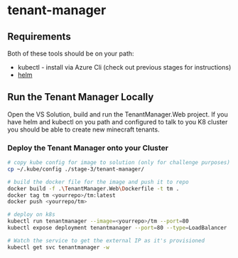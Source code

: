 # tenant-manager

## Requirements
Both of these tools should be on your path:

* kubectl - install via Azure Cli (check out previous stages for instructions)
* [helm](https://docs.helm.sh/using_helm/#installing-helm)

## Run the Tenant Manager Locally
Open the VS Solution, build and run the TenantManager.Web project.  If you have helm and kubectl on you path and configured to talk to you K8 cluster you should be able to create new minecraft tenants.

### Deploy the Tenant Manager onto your Cluster
```bash
# copy kube config for image to solution (only for challenge purposes)
cp ~/.kube/config ./stage-3/tenant-manager/

# build the docker file for the image and push it to repo
docker build -f .\TenantManager.Web\Dockerfile -t tm .
docker tag tm <yourrepo>/tm:latest
docker push <yourrepo/tm>

# deploy on k8s
kubectl run tenantmanager --image=<yourrepo>/tm --port=80
kubectl expose deployment tenantmanager --port=80 --type=LoadBalancer

# Watch the service to get the external IP as it's provisioned
kubectl get svc tenantmanager -w
```